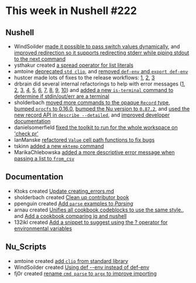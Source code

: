 # This week in Nushell #222

## Nushell

- WindSoilder [made it possible to pass switch values dynamically](https://github.com/nushell/nushell/pull/11057), and [improved redirection so it supports redirecting stderr while piping stdout to the next command](https://github.com/nushell/nushell/pull/10851)
- ysthakur created [a spread operator for list literals](https://github.com/nushell/nushell/pull/11006)
- amtoine [deprecated `std clip`](https://github.com/nushell/nushell/pull/11097), and [removed `def-env` and `export def-env`](https://github.com/nushell/nushell/pull/10999)
- hustcer made lots of fixes to the release workflows: [1](https://github.com/nushell/nushell/pull/11146), [2](https://github.com/nushell/nushell/pull/11145), [3](https://github.com/nushell/nushell/pull/11121)
- drbrain did several internal refactorings to help with error messages ([1](https://github.com/nushell/nushell/pull/11126), [2](https://github.com/nushell/nushell/pull/11125), [3](https://github.com/nushell/nushell/pull/11124), [4](https://github.com/nushell/nushell/pull/11123), [5](https://github.com/nushell/nushell/pull/11120), [6](https://github.com/nushell/nushell/pull/11119), [7](https://github.com/nushell/nushell/pull/11118), [8](https://github.com/nushell/nushell/pull/11094), [9](https://github.com/nushell/nushell/pull/11093), [10](https://github.com/nushell/nushell/pull/10983)) and [added a new `is-terminal` command to determine if stdin/out/err are a terminal](https://github.com/nushell/nushell/pull/10970)
- sholderbach [moved more commands to the opaque `Record` type](https://github.com/nushell/nushell/pull/11122), [bumped `procfs` to 0.16.0](https://github.com/nushell/nushell/pull/11115), [bumped the Nu version to `0.87.2`](https://github.com/nushell/nushell/pull/11114), and [used the new record API in `describe --detailed`](https://github.com/nushell/nushell/pull/11075), and [improved developer documentation](https://github.com/nushell/nushell/pull/11052)
- danielsomerfield [fixed the toolkit to run for the whole workspace on 'check pr'](https://github.com/nushell/nushell/pull/11112)
- IanManske [refactored `Value` cell path functions to fix bugs](https://github.com/nushell/nushell/pull/11066)
- tskinn [added a new `mktemp` command](https://github.com/nushell/nushell/pull/11005)
- MarikaChlebowska [added a more descriptive error message when passing a list to `from_csv`](https://github.com/nushell/nushell/pull/10962)

## Documentation

- Ktoks created [Update creating_errors.md](https://github.com/nushell/nushell.github.io/pull/1154)
- sholderbach created [Clean up contributor book](https://github.com/nushell/nushell.github.io/pull/1153)
- ppenguin created [Add `parse` examples to *Parsing*](https://github.com/nushell/nushell.github.io/pull/1152)
- arnau created [Unifies all cookbook codeblocks to use the same style.](https://github.com/nushell/nushell.github.io/pull/1151), and [Add a cookbook comparing jq and nushell](https://github.com/nushell/nushell.github.io/pull/1150)
- 132ikl created [Add a snippet to suggest using the ? operator for environmental variables](https://github.com/nushell/nushell.github.io/pull/1142)

## Nu_Scripts

- amtoine created [add `clip` from standard library](https://github.com/nushell/nu_scripts/pull/674)
- WindSoilder created [Using def --env instead of def-env](https://github.com/nushell/nu_scripts/pull/673)
- fj0r created [rename `cmd parse` to `argx` to improve importing](https://github.com/nushell/nu_scripts/pull/671)
